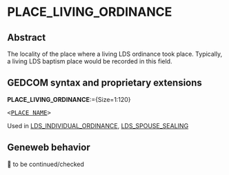 ﻿<!-- licence GPL V2, cf https://github.com/TitiFix/geneweb -->
# PLACE_LIVING_ORDINANCE
## Abstract
The locality of the place where a living LDS ordinance took place.  Typically, a living LDS baptism
place would be recorded in this field.


## GEDCOM syntax and proprietary extensions

**PLACE_LIVING_ORDINANCE**:={Size=1:120}
<pre>
&lt;<a href=Ged.PLACE_NAME.md>PLACE_NAME</a>&gt;
</pre>
Used in <a href=Ged.LDS_INDIVIDUAL_ORDINANCE.md>LDS_INDIVIDUAL_ORDINANCE</a>, <a href=Ged.LDS_SPOUSE_SEALING.md>LDS_SPOUSE_SEALING</a><br />


## Geneweb behavior



🚧 to be continued/checked

